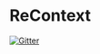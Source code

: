 # ReContext

[![Gitter](https://badges.gitter.im/Join%20Chat.svg)](https://gitter.im/ElderMael/ReContext?utm_source=badge&utm_medium=badge&utm_campaign=pr-badge&utm_content=badge)